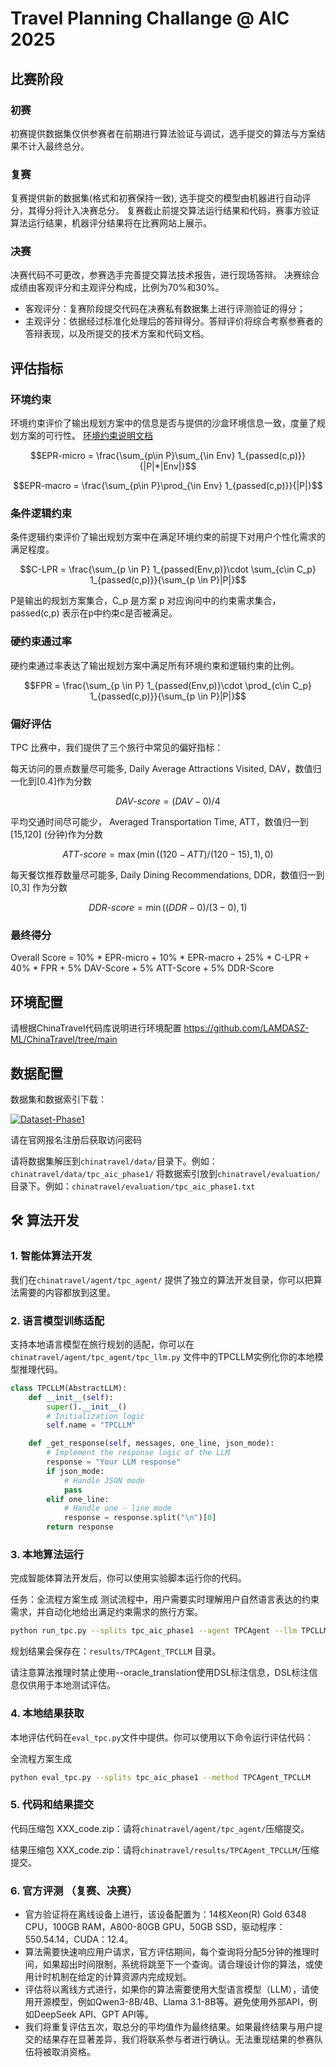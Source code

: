 # Travel Planning Challange @ AIC 2025

## 比赛阶段

### 初赛
初赛提供数据集仅供参赛者在前期进行算法验证与调试，选手提交的算法与方案结果不计入最终总分。

### 复赛
复赛提供新的数据集(格式和初赛保持一致), 选手提交的模型由机器进行自动评分，其得分将计入决赛总分。
复赛截止前提交算法运行结果和代码，赛事方验证算法运行结果，机器评分结果将在比赛网站上展示。

### 决赛
决赛代码不可更改，参赛选手完善提交算法技术报告，进行现场答辩。
决赛综合成绩由客观评分和主观评分构成，比例为70%和30%。
 - 客观评分：复赛阶段提交代码在决赛私有数据集上进行评测验证的得分；
 - 主观评分：依据经过标准化处理后的答辩得分。答辩评价将综合考察参赛者的答辩表现，以及所提交的技术方案和代码文档。

## 评估指标

### 环境约束
环境约束评价了输出规划方案中的信息是否与提供的沙盒环境信息一致，度量了规划方案的可行性。
[环境约束说明文档](../chinatravel/symbol_verification/readme.md)


$$EPR-micro = \frac{\sum_{p\in P}\sum_{\in Env} 1_{passed(c,p)}}{|P|*|Env|}$$


$$EPR-macro = \frac{\sum_{p\in P}\prod_{\in Env} 1_{passed(c,p)}}{|P|}$$

### 条件逻辑约束
条件逻辑约束评价了输出规划方案中在满足环境约束的前提下对用户个性化需求的满足程度。

$$C-LPR = \frac{\sum_{p \in P} 1_{passed(Env,p)}\cdot \sum_{c\in C_p} 1_{passed(c,p)}}{\sum_{p \in P}|P|}$$

P是输出的规划方案集合，C_p 是方案 p 对应询问中的约束需求集合，passed(c,p) 表示在p中约束c是否被满足。

### 硬约束通过率
硬约束通过率表达了输出规划方案中满足所有环境约束和逻辑约束的比例。

$$FPR = \frac{\sum_{p \in P} 1_{passed(Env,p)}\cdot \prod_{c\in C_p} 1_{passed(c,p)}}{\sum_{p \in P}|P|}$$

### 偏好评估
TPC 比赛中，我们提供了三个旅行中常见的偏好指标：

每天访问的景点数量尽可能多, Daily Average Attractions Visited, DAV，数值归一化到[0.4]作为分数

$$DAV\text{-}score = (DAV - 0)/4 $$


平均交通时间尽可能少， Averaged Transportation Time, ATT，数值归一到[15,120] (分钟)作为分数

$$ATT\text{-}score = \max(\min((120-ATT)/(120-15),1),0) $$


每天餐饮推荐数量尽可能多, Daily Dining Recommendations, DDR，数值归一到[0,3] 作为分数

$$DDR\text{-}score = \min((DDR - 0)/(3-0),1) $$

### 最终得分

Overall Score = 10% * EPR-micro + 10% * EPR-macro + 25% * C-LPR + 40% * FPR + 5% DAV-Score + 5% ATT-Score + 5% DDR-Score


## 环境配置
请根据ChinaTravel代码库说明进行环境配置
https://github.com/LAMDASZ-ML/ChinaTravel/tree/main


## 数据配置

数据集和数据索引下载：


[![Dataset-Phase1](https://img.shields.io/badge/Dataset-Phase1-yellow)](https://box.nju.edu.cn/d/be342d7958a44fb2ab35/)

请在官网报名注册后获取访问密码


请将数据集解压到`chinatravel/data/`目录下。例如：`chinatravel/data/tpc_aic_phase1/`
将数据索引放到`chinatravel/evaluation/`目录下。例如：`chinatravel/evaluation/tpc_aic_phase1.txt`


## 🛠️ 算法开发

### 1. 智能体算法开发

我们在`chinatravel/agent/tpc_agent/` 提供了独立的算法开发目录，你可以把算法需要的内容都放到这里。


### 2. 语言模型训练适配

支持本地语言模型在旅行规划的适配，你可以在`chinatravel/agent/tpc_agent/tpc_llm.py` 文件中的TPCLLM实例化你的本地模型推理代码。


```python
class TPCLLM(AbstractLLM):
    def __init__(self):
        super().__init__()
        # Initialization logic
        self.name = "TPCLLM"

    def _get_response(self, messages, one_line, json_mode):
        # Implement the response logic of the LLM
        response = "Your LLM response"
        if json_mode:
            # Handle JSON mode
            pass
        elif one_line:
            # Handle one - line mode
            response = response.split("\n")[0]
        return response
```

### 3. 本地算法运行
完成智能体算法开发后，你可以使用实验脚本运行你的代码。


任务：全流程方案生成
测试流程中，用户需要实时理解用户自然语言表达的约束需求，并自动化地给出满足约束需求的旅行方案。

```bash
python run_tpc.py --splits tpc_aic_phase1 --agent TPCAgent --llm TPCLLM
```
规划结果会保存在：`results/TPCAgent_TPCLLM` 目录。

请注意算法推理时禁止使用--oracle_translation使用DSL标注信息，DSL标注信息仅供用于本地测试评估。


### 4. 本地结果获取

本地评估代码在`eval_tpc.py`文件中提供。你可以使用以下命令运行评估代码：

全流程方案生成
```bash
python eval_tpc.py --splits tpc_aic_phase1 --method TPCAgent_TPCLLM
```

### 5. 代码和结果提交

代码压缩包 XXX_code.zip：请将`chinatravel/agent/tpc_agent/`压缩提交。

结果压缩包 XXX_code.zip：请将`chinatravel/results/TPCAgent_TPCLLM/`压缩提交。

### 6. 官方评测 （复赛、决赛）

- 官方验证将在离线设备上进行，该设备配置为：14核Xeon(R) Gold 6348 CPU，100GB RAM，A800-80GB GPU，50GB SSD，驱动程序：550.54.14，CUDA：12.4。
- 算法需要快速响应用户请求，官方评估期间，每个查询将分配5分钟的推理时间，如果超出时间限制，系统将跳至下一个查询。请合理设计你的算法，或使用计时机制在给定的计算资源内完成规划。
- 评估将以离线方式进行，如果你的算法需要使用大型语言模型（LLM），请使用开源模型，例如Qwen3-8B/4B、Llama 3.1-8B等。避免使用外部API，例如DeepSeek API、GPT API等。
- 我们将重复评估五次，取总分的平均值作为最终结果。如果最终结果与用户提交的结果存在显著差异，我们将联系参与者进行确认。无法重现结果的参赛队伍将被取消资格。

